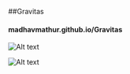 ##Gravitas

<h4><strong>madhavmathur.github.io/Gravitas</strong></h4>

![Alt text](http://i.imgur.com/LH4GL9I.png?1 "Birth of a solar system")

![Alt text](http://i.imgur.com/yMPapF7.png?1 "High energy binary star system")

